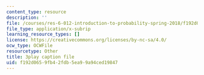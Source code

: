 ```yaml
---
content_type: resource
description: ''
file: /courses/res-6-012-introduction-to-probability-spring-2018/f192d0659fb42fdb5ea99a94ced19847_MlsVWPWIxHI.srt
file_type: application/x-subrip
learning_resource_types: []
license: https://creativecommons.org/licenses/by-nc-sa/4.0/
ocw_type: OCWFile
resourcetype: Other
title: 3play caption file
uid: f192d065-9fb4-2fdb-5ea9-9a94ced19847
---
```

